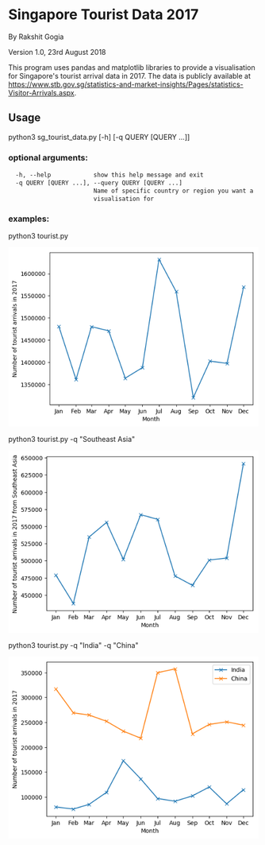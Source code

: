 # Singapore Tourist Data 2017
By Rakshit Gogia

Version 1.0, 23rd August 2018

This program uses pandas and matplotlib libraries to provide a visualisation for Singapore\'s tourist arrival data in 2017.
The data is publicly available at https://www.stb.gov.sg/statistics-and-market-insights/Pages/statistics-Visitor-Arrivals.aspx.

## Usage

python3 sg_tourist_data.py \[-h] \[-q QUERY \[QUERY ...]]

### optional arguments:
```
  -h, --help            show this help message and exit
  -q QUERY [QUERY ...], --query QUERY [QUERY ...]
                        Name of specific country or region you want a
                        visualisation for
```
### examples:
python3 tourist.py

![total](examples/total.png)

python3 tourist.py -q "Southeast Asia"

![total](examples/southeastasia.png)

python3 tourist.py -q "India" -q "China"

![total](examples/india_china.png)